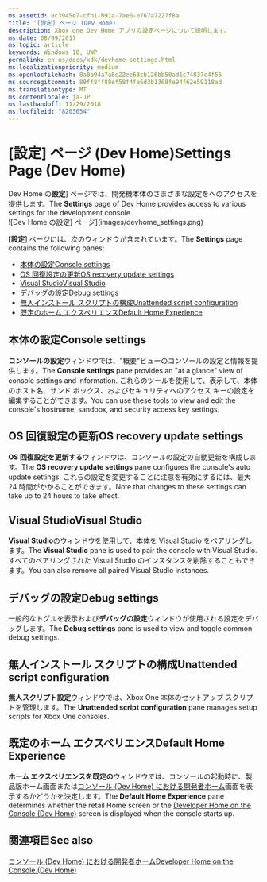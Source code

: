 ```yaml
---
ms.assetid: ec3945e7-cfb1-b91a-7ae6-e767a7227f8a
title: '[設定] ページ (Dev Home)'
description: Xbox one Dev Home アプリの設定ページについて説明します。
ms.date: 08/09/2017
ms.topic: article
keywords: Windows 10, UWP
permalink: en-us/docs/xdk/devhome-settings.html
ms.localizationpriority: medium
ms.openlocfilehash: 8a0a94a7a8e22ee63cb126bb50ad1c74837c4f55
ms.sourcegitcommit: 89ff8ff88ef58f4fe6d3b1368fe94f62e59118ad
ms.translationtype: MT
ms.contentlocale: ja-JP
ms.lasthandoff: 11/29/2018
ms.locfileid: "8203654"
---
```

# <a name="settings-page-dev-home"></a><span data-ttu-id="c9971-104">[設定] ページ (Dev Home)</span><span class="sxs-lookup"><span data-stu-id="c9971-104">Settings Page (Dev Home)</span></span>
   
  
<span data-ttu-id="c9971-105">Dev Home の**設定**] ページでは、開発機本体のさまざまな設定をへのアクセスを提供します。</span><span class="sxs-lookup"><span data-stu-id="c9971-105">The **Settings** page of Dev Home provides access to various settings for the development console.</span></span>   
 ![Dev Home の設定] ページ](images/devhome_settings.png)   
  
<span data-ttu-id="c9971-107">**[設定**] ページには、次のウィンドウが含まれています。</span><span class="sxs-lookup"><span data-stu-id="c9971-107">The **Settings** page contains the following panes:</span></span>   
 
   *  [<span data-ttu-id="c9971-108">本体の設定</span><span class="sxs-lookup"><span data-stu-id="c9971-108">Console settings</span></span>](#ID4EEB)  
   *  [<span data-ttu-id="c9971-109">OS 回復設定の更新</span><span class="sxs-lookup"><span data-stu-id="c9971-109">OS recovery update settings</span></span>](#ID4EOB)  
   *  [<span data-ttu-id="c9971-110">Visual Studio</span><span class="sxs-lookup"><span data-stu-id="c9971-110">Visual Studio</span></span>](#ID4EYB)  
   *  [<span data-ttu-id="c9971-111">デバッグの設定</span><span class="sxs-lookup"><span data-stu-id="c9971-111">Debug settings</span></span>](#ID4ECC)  
   *  [<span data-ttu-id="c9971-112">無人インストール スクリプトの構成</span><span class="sxs-lookup"><span data-stu-id="c9971-112">Unattended script configuration</span></span>](#ID4EMC)  
   *  [<span data-ttu-id="c9971-113">既定のホーム エクスペリエンス</span><span class="sxs-lookup"><span data-stu-id="c9971-113">Default Home Experience</span></span>](#ID4E3C)  

 
<a id="ID4EEB"></a>

   

## <a name="console-settings"></a><span data-ttu-id="c9971-114">本体の設定</span><span class="sxs-lookup"><span data-stu-id="c9971-114">Console settings</span></span>  
   
  
<span data-ttu-id="c9971-115">**コンソールの設定**ウィンドウでは、"概要"ビューのコンソールの設定と情報を提供します。</span><span class="sxs-lookup"><span data-stu-id="c9971-115">The **Console settings** pane provides an "at a glance" view of console settings and information.</span></span> <span data-ttu-id="c9971-116">これらのツールを使用して、表示して、本体のホスト名、サンド ボックス、およびセキュリティへのアクセス キーの設定を編集することができます。</span><span class="sxs-lookup"><span data-stu-id="c9971-116">You can use these tools to view and edit the console's hostname, sandbox, and security access key settings.</span></span>   
  
<a id="ID4EOB"></a>

   

## <a name="os-recovery-update-settings"></a><span data-ttu-id="c9971-117">OS 回復設定の更新</span><span class="sxs-lookup"><span data-stu-id="c9971-117">OS recovery update settings</span></span>  
   
  
<span data-ttu-id="c9971-118">**OS 回復設定を更新する**ウィンドウは、コンソールの設定の自動更新を構成します。</span><span class="sxs-lookup"><span data-stu-id="c9971-118">The **OS recovery update settings** pane configures the console's auto update settings.</span></span> <span data-ttu-id="c9971-119">これらの設定を変更することに注意を有効にするには、最大 24 時間がかかることができます。</span><span class="sxs-lookup"><span data-stu-id="c9971-119">Note that changes to these settings can take up to 24 hours to take effect.</span></span>   
  
<a id="ID4EYB"></a>

   

## <a name="visual-studio"></a><span data-ttu-id="c9971-120">Visual Studio</span><span class="sxs-lookup"><span data-stu-id="c9971-120">Visual Studio</span></span>  
   
  
<span data-ttu-id="c9971-121">**Visual Studio**のウィンドウを使用して、本体を Visual Studio をペアリングします。</span><span class="sxs-lookup"><span data-stu-id="c9971-121">The **Visual Studio** pane is used to pair the console with Visual Studio.</span></span> <span data-ttu-id="c9971-122">すべてのペアリングされた Visual Studio のインスタンスを削除することもできます。</span><span class="sxs-lookup"><span data-stu-id="c9971-122">You can also remove all paired Visual Studio instances.</span></span>   
  
<a id="ID4ECC"></a>

   

## <a name="debug-settings"></a><span data-ttu-id="c9971-123">デバッグの設定</span><span class="sxs-lookup"><span data-stu-id="c9971-123">Debug settings</span></span>  
   
  
<span data-ttu-id="c9971-124">一般的なトグルを表示および**デバッグの設定**ウィンドウが使用される設定をデバッグします。</span><span class="sxs-lookup"><span data-stu-id="c9971-124">The **Debug settings** pane is used to view and toggle common debug settings.</span></span>   
  
<a id="ID4EMC"></a>

   

## <a name="unattended-script-configuration"></a><span data-ttu-id="c9971-125">無人インストール スクリプトの構成</span><span class="sxs-lookup"><span data-stu-id="c9971-125">Unattended script configuration</span></span>  
   
  
<span data-ttu-id="c9971-126">**無人スクリプト設定**ウィンドウでは、Xbox One 本体のセットアップ スクリプトを管理します。</span><span class="sxs-lookup"><span data-stu-id="c9971-126">The **Unattended script configuration** pane manages setup scripts for Xbox One consoles.</span></span>   
  
<a id="ID4E3C"></a>

   

## <a name="default-home-experience"></a><span data-ttu-id="c9971-127">既定のホーム エクスペリエンス</span><span class="sxs-lookup"><span data-stu-id="c9971-127">Default Home Experience</span></span>  
   
  
<span data-ttu-id="c9971-128">**ホーム エクスペリエンスを既定の**ウィンドウでは、コンソールの起動時に、製品版ホーム画面または[コンソール (Dev Home) における開発者ホーム](dev-home.md)画面を表示するかどうかを決定します。</span><span class="sxs-lookup"><span data-stu-id="c9971-128">The **Default Home Experience** pane determines whether the retail Home screen or the [Developer Home on the Console (Dev Home)](dev-home.md) screen is displayed when the console starts up.</span></span>   
  
<a id="ID4EJD"></a>

   

## <a name="see-also"></a><span data-ttu-id="c9971-129">関連項目</span><span class="sxs-lookup"><span data-stu-id="c9971-129">See also</span></span>  
 [<span data-ttu-id="c9971-130">コンソール (Dev Home) における開発者ホーム</span><span class="sxs-lookup"><span data-stu-id="c9971-130">Developer Home on the Console (Dev Home)</span></span>](dev-home.md)

  